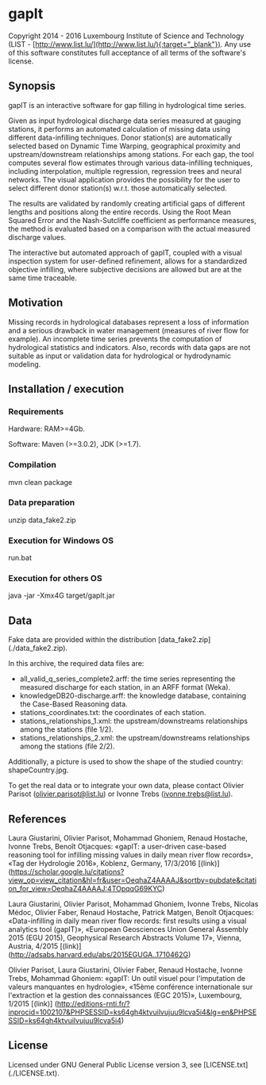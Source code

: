 # gapIt

Copyright 2014 - 2016 Luxembourg Institute of Science and Technology (LIST - [http://www.list.lu/](http://www.list.lu/){:target="_blank"}). Any use of this software constitutes full acceptance of all terms of the software's license.


## Synopsis

gapIT is an interactive software for gap filling in hydrological time series.

Given as input hydrological discharge data series measured at gauging stations, it performs an automated calculation of missing data using different data-infilling techniques. Donor station(s) are automatically selected based on Dynamic Time Warping, geographical proximity and upstream/downstream relationships among stations. For each gap, the tool computes several flow estimates through various data-infilling techniques, including interpolation, multiple regression, regression trees and neural networks. The visual application provides the possibility for the user to select different donor station(s) w.r.t. those automatically selected.

The results are validated by randomly creating artificial gaps of different lengths and positions along the entire records. Using the Root Mean Squared Error and the Nash-Sutcliffe coefficient as performance measures, the method is evaluated based on a comparison with the actual measured discharge values.

The interactive but automated approach of gapIT, coupled with a visual inspection system for user-defined refinement, allows for a standardized objective infilling, where subjective decisions are allowed but are at the same time traceable.


## Motivation

Missing records in hydrological databases represent a loss of information and a serious drawback in water management (measures of river flow for example). An incomplete time series prevents the computation of hydrological statistics and indicators. Also, records with data gaps are not suitable as input or validation data for hydrological or hydrodynamic modeling.


## Installation / execution

### Requirements

Hardware: RAM>=4Gb.

Software: Maven (>=3.0.2), JDK (>=1.7).

### Compilation

mvn clean package

### Data preparation

unzip data_fake2.zip

### Execution for Windows OS

run.bat

### Execution for others OS

java -jar -Xmx4G target/gapIt.jar


## Data

Fake data are provided within the distribution [data_fake2.zip] (./data_fake2.zip).

In this archive, the required data files are:
* all_valid_q_series_complete2.arff: the time series representing the measured discharge for each station, in an ARFF format (Weka).
* knowledgeDB20-discharge.arff: the knowledge database, containing the Case-Based Reasoning data.
* stations_coordinates.txt: the coordinates of each station.
* stations_relationships_1.xml: the upstream/downstreams relationships among the stations (file 1/2).
* stations_relationships_2.xml: the upstream/downstreams relationships among the stations (file 2/2).

Additionally, a picture is used to show the shape of the studied country: shapeCountry.jpg.


To get the real data or to integrate your own data, please contact Olivier Parisot (olivier.parisot@list.lu) or Ivonne Trebs (ivonne.trebs@list.lu).


## References

Laura Giustarini, Olivier Parisot, Mohammad Ghoniem, Renaud Hostache, Ivonne Trebs, Benoît Otjacques: «gapIT: a user-driven case-based reasoning tool for infilling missing values in daily mean river flow records», «Tag der Hydrologie 2016», Koblenz, Germany, 17/3/2016 [(link)] (https://scholar.google.lu/citations?view_op=view_citation&hl=fr&user=OeqhaZ4AAAAJ&sortby=pubdate&citation_for_view=OeqhaZ4AAAAJ:4TOpqqG69KYC)

Laura Giustarini, Olivier Parisot, Mohammad Ghoniem, Ivonne Trebs, Nicolas Médoc, Olivier Faber, Renaud Hostache, Patrick Matgen, Benoît Otjacques: «Data-infilling in daily mean river flow records: first results using a visual analytics tool (gapIT)», «European Geosciences Union General Assembly 2015 (EGU 2015), Geophysical Research Abstracts Volume 17», Vienna, Austria, 4/2015 [(link)] (http://adsabs.harvard.edu/abs/2015EGUGA..1710462G)

Olivier Parisot, Laura Giustarini, Olivier Faber, Renaud Hostache, Ivonne Trebs, Mohammad Ghoniem: «gapIT: Un outil visuel pour l'imputation de valeurs manquantes en hydrologie», «15ème conférence internationale sur l'extraction et la gestion des connaissances (EGC 2015)», Luxembourg, 1/2015 [(link)]  (http://editions-rnti.fr/?inprocid=1002107&PHPSESSID=ks64gh4ktvuilvujuu9lcva5i4&lg=en&PHPSESSID=ks64gh4ktvuilvujuu9lcva5i4)


## License

Licensed under GNU General Public License version 3, see [LICENSE.txt] (./LICENSE.txt).
